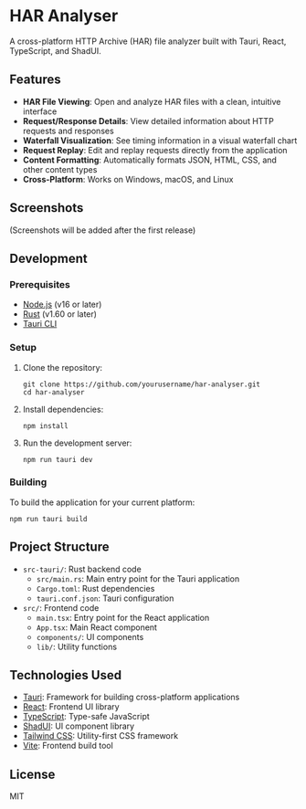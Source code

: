 # HAR Analyser

A cross-platform HTTP Archive (HAR) file analyzer built with Tauri, React, TypeScript, and ShadUI.

## Features

- **HAR File Viewing**: Open and analyze HAR files with a clean, intuitive interface
- **Request/Response Details**: View detailed information about HTTP requests and responses
- **Waterfall Visualization**: See timing information in a visual waterfall chart
- **Request Replay**: Edit and replay requests directly from the application
- **Content Formatting**: Automatically formats JSON, HTML, CSS, and other content types
- **Cross-Platform**: Works on Windows, macOS, and Linux

## Screenshots

(Screenshots will be added after the first release)

## Development

### Prerequisites

- [Node.js](https://nodejs.org/) (v16 or later)
- [Rust](https://www.rust-lang.org/) (v1.60 or later)
- [Tauri CLI](https://tauri.app/v1/guides/getting-started/prerequisites)

### Setup

1. Clone the repository:
   ```
   git clone https://github.com/yourusername/har-analyser.git
   cd har-analyser
   ```

2. Install dependencies:
   ```
   npm install
   ```

3. Run the development server:
   ```
   npm run tauri dev
   ```

### Building

To build the application for your current platform:

```
npm run tauri build
```

## Project Structure

- `src-tauri/`: Rust backend code
  - `src/main.rs`: Main entry point for the Tauri application
  - `Cargo.toml`: Rust dependencies
  - `tauri.conf.json`: Tauri configuration
- `src/`: Frontend code
  - `main.tsx`: Entry point for the React application
  - `App.tsx`: Main React component
  - `components/`: UI components
  - `lib/`: Utility functions

## Technologies Used

- [Tauri](https://tauri.app/): Framework for building cross-platform applications
- [React](https://reactjs.org/): Frontend UI library
- [TypeScript](https://www.typescriptlang.org/): Type-safe JavaScript
- [ShadUI](https://ui.shadcn.com/): UI component library
- [Tailwind CSS](https://tailwindcss.com/): Utility-first CSS framework
- [Vite](https://vitejs.dev/): Frontend build tool

## License

MIT